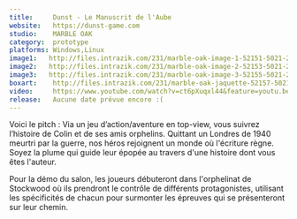 ```yaml
---
title:     Dunst - Le Manuscrit de l'Aube
website:   https://dunst-game.com
studio:    MARBLE OAK
category:  prototype
platforms: Windows,Linux
image1:   http://files.intrazik.com/231/marble-oak-image-1-52151-5021-20180407-161653.jpg
image2:   http://files.intrazik.com/231/marble-oak-image-2-52153-5021-20180407-161654.jpg
image3:   http://files.intrazik.com/231/marble-oak-image-3-52155-5021-20180407-161654.jpg
boxart:    http://files.intrazik.com/231/marble-oak-jaquette-52157-5021-20180407-161655.png
video:     https://www.youtube.com/watch?v=ct6pXuqxl44&feature=youtu.be
release:   Aucune date prévue encore :(
---
```


Voici le pitch : 
 Via un jeu d’action/aventure en top-view, vous suivrez l’histoire de Colin et de ses amis orphelins. Quittant un Londres de 1940 meurtri par la guerre, nos héros rejoignent un monde où l'écriture règne.
 Soyez la plume qui guide leur épopée au travers d'une histoire dont vous êtes l'auteur.
 
 Pour la démo du salon, les joueurs débuteront dans l'orphelinat de Stockwood où ils prendront le contrôle de différents protagonistes, utilisant les spécificités de chacun pour surmonter les épreuves qui se présenteront sur leur chemin.
